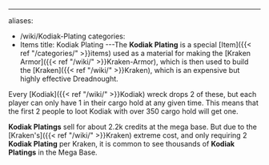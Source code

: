 ---
aliases:
- /wiki/Kodiak-Plating
categories:
- Items
title: Kodiak Plating
---The **Kodiak Plating** is a special [Item]({{< ref "/categories/" >}}items) used as a material for making the [Kraken Armor]({{< ref "/wiki/" >}}Kraken-Armor), which is then used to build the [Kraken]({{< ref "/wiki/" >}}Kraken), which is an expensive but highly effective Dreadnought.

Every [Kodiak]({{< ref "/wiki/" >}}Kodiak) wreck drops 2 of these, but each player can only have 1 in their cargo hold at any given time. This means that the first 2 people to loot Kodiak with over 350 cargo hold will get one.

**Kodiak Platings** sell for about 2.2k credits at the mega base. But due to the [Kraken's]({{< ref "/wiki/" >}}Kraken) extreme cost, and only requiring 2 **Kodiak Plating** per Kraken, it is common to see thousands of **Kodiak Platings** in the Mega Base.
